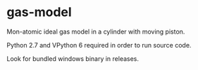 # gas-model
Mon-atomic ideal gas model in a cylinder with moving piston.

Python 2.7 and VPython 6 required in order to run source code.

Look for bundled windows binary in releases.
